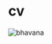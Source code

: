 # cv
![bhavana](https://user-images.githubusercontent.com/121035748/208477282-cac7632f-8a21-492b-9719-7036e79b14bf.jpg)

